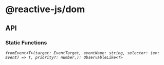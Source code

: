 # @reactive-js/dom

## API

### Static Functions

*`fromEvent<T>(target: EventTarget, eventName: string, selector: (ev: Event) => T, priority?: number,): ObservableLike<T>`*
